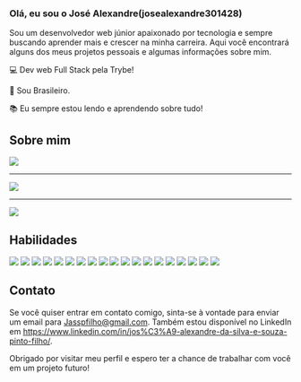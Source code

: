 ### Olá, eu sou o José Alexandre(josealexandre301428)

Sou um desenvolvedor web júnior apaixonado por tecnologia e sempre buscando aprender mais e crescer na minha carreira. Aqui você encontrará alguns dos meus projetos pessoais e algumas informações sobre mim.


:computer: Dev web Full Stack pela Trybe!

:house_with_garden: Sou Brasileiro.

:books: Eu sempre estou lendo e aprendendo sobre tudo!


## Sobre mim

![](https://github-readme-stats.vercel.app/api?username=josealexandre301428)
_______________________________________________________________
![](https://github-readme-stats.vercel.app/api/top-langs/?username=josealexandre301428)
_______________________________________________________________
![](https://github-profile-summary-cards.vercel.app/api/cards/profile-details?username=josealexandre301428&theme=vue)

## Habilidades

 ![](https://img.shields.io/badge/HTML5-E34F26?style=for-the-badge&logo=html5&logoColor=white)
 ![](https://img.shields.io/badge/CSS3-1572B6?style=for-the-badge&logo=css3&logoColor=white)
 ![](https://img.shields.io/badge/JavaScript-323330?style=for-the-badge&logo=javascript&logoColor=F7DF1E)
 ![](https://img.shields.io/badge/TypeScript-007ACC?style=for-the-badge&logo=typescript&logoColor=white)
 ![](https://img.shields.io/badge/Python-14354C?style=for-the-badge&logo=python&logoColor=white)
 ![](https://img.shields.io/badge/json-5E5C5C?style=for-the-badge&logo=json&logoColor=white)
 ![](https://img.shields.io/badge/Express.js-404D59?style=for-the-badge)
 ![](https://img.shields.io/badge/Node.js-43853D?style=for-the-badge&logo=node.js&logoColor=white)
 ![](https://img.shields.io/badge/Bootstrap-563D7C?style=for-the-badge&logo=bootstrap&logoColor=white)
 ![](https://img.shields.io/badge/React-20232A?style=for-the-badge&logo=react&logoColor=61DAFB)
 ![](https://img.shields.io/badge/Redux-593D88?style=for-the-badge&logo=redux&logoColor=white)
 ![](https://img.shields.io/badge/React_Router-CA4245?style=for-the-badge&logo=react-router&logoColor=white)
 ![](https://img.shields.io/badge/MySQL-005C84?style=for-the-badge&logo=mysql&logoColor=white)
 ![](https://img.shields.io/badge/eslint-3A33D1?style=for-the-badge&logo=eslint&logoColor=white)
 ![](https://img.shields.io/badge/Docker-2496ED?style=for-the-badge&logo=docker&logoColor=white)
 ![](https://img.shields.io/badge/MySQL-00000F?style=for-the-badge&logo=mysql&logoColor=white)
 ![](https://img.shields.io/badge/MongoDB-4EA94B?style=for-the-badge&logo=mongodb&logoColor=white)
 ![](https://img.shields.io/badge/Git-E34F26?style=for-the-badge&logo=git&logoColor=white)
 ![](https://img.shields.io/badge/Linux-E34F26?style=for-the-badge&logo=linux&logoColor=black)
 
 
##  Contato
Se você quiser entrar em contato comigo, sinta-se à vontade para enviar um email para Jasspfilho@gmail.com. Também estou disponível no LinkedIn em https://www.linkedin.com/in/jos%C3%A9-alexandre-da-silva-e-souza-pinto-filho/.

Obrigado por visitar meu perfil e espero ter a chance de trabalhar com você em um projeto futuro!
